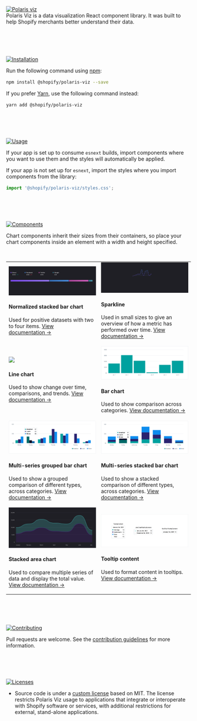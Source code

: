 <br/>
<br/>
<br/>
<br/>
<br/>
<a name="polaris-viz" href="#polaris-viz">
  <img height="73" src="documentation/images/header/polaris-viz.png" alt="Polaris viz" />
</a><br/>
Polaris Viz is a data visualization React component library. It was built to help Shopify merchants better understand their data.

<br/>
<br/>
<br/>
<br/>
<br/>
<br/>
<a name="installation" href="#installation">
  <img height="36" src="documentation/images/header/installation.png" alt="Installation" />
</a>

Run the following command using [npm](https://www.npmjs.com/):

```bash
npm install @shopify/polaris-viz --save
```

If you prefer [Yarn](https://yarnpkg.com/en/), use the following command instead:

```bash
yarn add @shopify/polaris-viz
```

<br/>
<br/>
<br/>
<br/>
<a name="usage" href="#usage">
  <img height="36" src="documentation/images/header/usage.png" alt="Usage" />
</a>

If your app is set up to consume `esnext` builds, import components where you want to use them and the styles will automatically be applied.

If your app is not set up for `esnext`, import the styles where you import components from the library:

```js
import '@shopify/polaris-viz/styles.css';
```

<br/>
<br/>
<br/>
<br/>
<a name="components" href="#components">
  <img height="36" src="documentation/images/header/components.png" alt="Components" />
</a>

Chart components inherit their sizes from their containers, so place your chart components inside an element with a width and height specified.

<br/>

<table>
  <tr>
  <td>

<a href="src/components/NormalizedStackedBarChart/NormalizedStackedBarChart.md">
  <img src="src/components/NormalizedStackedBarChart/normalized-stacked-bar-chart.png"/>
</a>

#### Normalized stacked bar chart

Used for positive datasets with two to four items. [View documentation&nbsp;→](src/components/NormalizedStackedBarChart/NormalizedStackedBarChart.md)

  </td>
  <td>

<a href="src/components/Sparkline/Sparkline.md">
  <img src="src/components/Sparkline/sparkline.png"/>
</a>

#### Sparkline

Used in small sizes to give an overview of how a metric has performed over time. [View documentation&nbsp;→](src/components/Sparkline/Sparkline.md)

  </td>  
  </tr>
  
  <tr>
  <td>
<a href="src/components/LineChart/LineChart.md">
  <img src="src/components/LineChart/line-chart.png"/>
</a>

#### Line chart

Used to show change over time, comparisons, and trends. [View documentation&nbsp;→](src/components/LineChart/LineChart.md)

  </td>
  <td>

<a href="src/components/BarChart/BarChart.md">
  <img src="src/components/BarChart/bar-chart.png"/>
</a>

#### Bar chart

Used to show comparison across categories. [View documentation&nbsp;→](src/components/BarChart/BarChart.md)

  </td>  
  </tr>
  <tr>
  <td>
<a href="src/components/MultiSeriesBarChart/MultiSeriesBarChart.md">
  <img src="src/components/MultiSeriesBarChart/grouped-bar-example.png"/>
</a>

#### Multi-series grouped bar chart

Used to show a grouped comparison of different types, across categories. [View documentation&nbsp;→](src/components/MultiSeriesBarChart/MultiSeriesBarChart.md)

  </td>

  <td>
<a href="src/components/MultiSeriesBarChart/MultiSeriesBarChart.md">
  <img src="src/components/MultiSeriesBarChart/stacked-bar-example.png"/>
</a>

#### Multi-series stacked bar chart

Used to show a stacked comparison of different types, across categories. [View documentation&nbsp;→](src/components/MultiSeriesBarChart/MultiSeriesBarChart.md)

  </td>
  <tr>
  <td>
<a href="src/components/StackedAreaChart/StackedAreaChart.md">
  <img src="src/components/StackedAreaChart/stacked-area-chart.png"/>
</a>

#### Stacked area chart

Used to compare multiple series of data and display the total value. [View documentation&nbsp;→](src/components/StackedAreaChart/StackedAreaChart.md)

  </td> 
  <td>
<a href="src/components/TooltipContent/TooltipContent.md">
  <img src="src/components/TooltipContent/tooltip-content.png"/>
</a>

#### Tooltip content

Used to format content in tooltips. [View documentation&nbsp;→](src/components/TooltipContent/TooltipContent.md)

  </td>    
  </tr>  
</table>

<br/>
<br/>
<br/>
<br/>
<a name="contributing" href="#contributing">
  <img height="36" src="documentation/images/header/contributing.png" alt="Contributing" />
</a>

Pull requests are welcome. See the <a href="/CONTRIBUTING.md">contribution guidelines</a> for more information.

<br/>
<br/>
<br/>
<br/>
<a name="licenses" href="#licenses">
  <img height="36" src="documentation/images/header/licenses.png" alt="Licenses" />
</a>

- Source code is under a [custom license](https://github.com/Shopify/polaris-viz/blob/master/LICENSE.md) based on MIT. The license restricts Polaris Viz usage to applications that integrate or interoperate with Shopify software or services, with additional restrictions for external, stand-alone applications.
